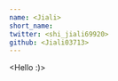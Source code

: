 ```yaml
---
name: <Jiali>
short_name:
twitter: <shi_jiali69920>
github: <Jiali03713>
---
```


**<Jiali>** <Hello :)>
